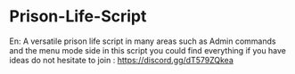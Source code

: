 # Prison-Life-Script
En: A versatile prison life script in many areas such as Admin commands and the menu mode side in this script you could find everything if you have ideas do not hesitate to join : https://discord.gg/dT579ZQkea
